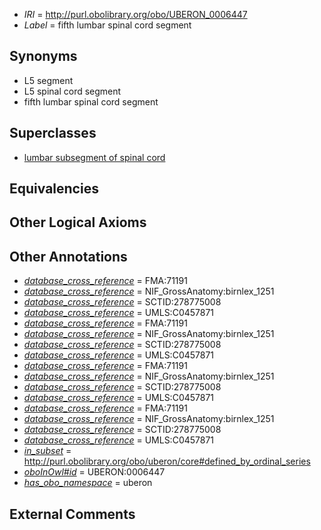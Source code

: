  * *IRI* = http://purl.obolibrary.org/obo/UBERON_0006447
 * *Label* = fifth lumbar spinal cord segment

## Synonyms

 * L5 segment
 * L5 spinal cord segment
 * fifth lumbar spinal cord segment

## Superclasses

 * [lumbar subsegment of spinal cord](../../UBERON/16/UBERON_0007716.md)

## Equivalencies


## Other Logical Axioms


## Other Annotations

 * *[database_cross_reference](../../ef/oboInOwl#hasDbXref.md)* = FMA:71191
 * *[database_cross_reference](../../ef/oboInOwl#hasDbXref.md)* = NIF_GrossAnatomy:birnlex_1251
 * *[database_cross_reference](../../ef/oboInOwl#hasDbXref.md)* = SCTID:278775008
 * *[database_cross_reference](../../ef/oboInOwl#hasDbXref.md)* = UMLS:C0457871
 * *[database_cross_reference](../../ef/oboInOwl#hasDbXref.md)* = FMA:71191
 * *[database_cross_reference](../../ef/oboInOwl#hasDbXref.md)* = NIF_GrossAnatomy:birnlex_1251
 * *[database_cross_reference](../../ef/oboInOwl#hasDbXref.md)* = SCTID:278775008
 * *[database_cross_reference](../../ef/oboInOwl#hasDbXref.md)* = UMLS:C0457871
 * *[database_cross_reference](../../ef/oboInOwl#hasDbXref.md)* = FMA:71191
 * *[database_cross_reference](../../ef/oboInOwl#hasDbXref.md)* = NIF_GrossAnatomy:birnlex_1251
 * *[database_cross_reference](../../ef/oboInOwl#hasDbXref.md)* = SCTID:278775008
 * *[database_cross_reference](../../ef/oboInOwl#hasDbXref.md)* = UMLS:C0457871
 * *[database_cross_reference](../../ef/oboInOwl#hasDbXref.md)* = FMA:71191
 * *[database_cross_reference](../../ef/oboInOwl#hasDbXref.md)* = NIF_GrossAnatomy:birnlex_1251
 * *[database_cross_reference](../../ef/oboInOwl#hasDbXref.md)* = SCTID:278775008
 * *[database_cross_reference](../../ef/oboInOwl#hasDbXref.md)* = UMLS:C0457871
 * *[in_subset](../../et/oboInOwl#inSubset.md)* = http://purl.obolibrary.org/obo/uberon/core#defined_by_ordinal_series
 * *[oboInOwl#id](../../id/oboInOwl#id.md)* = UBERON:0006447
 * *[has_obo_namespace](../../ce/oboInOwl#hasOBONamespace.md)* = uberon

## External Comments

